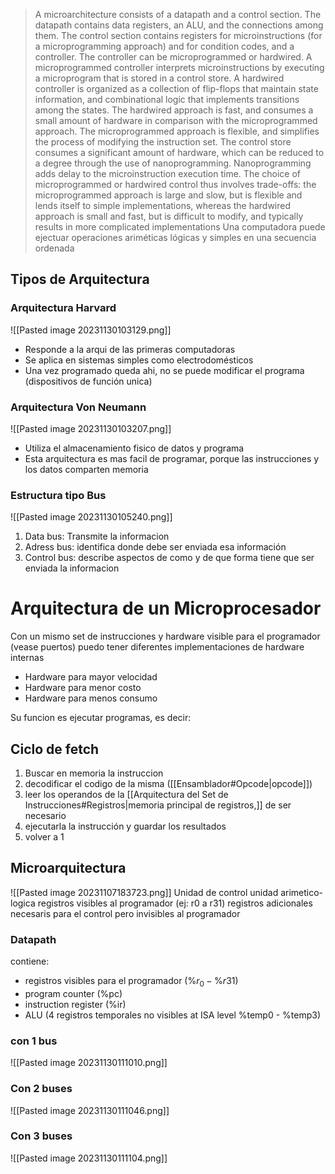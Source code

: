 >A microarchitecture consists of a datapath and a control section. The datapath contains data registers, an ALU, and the connections among them. The control section contains registers for microinstructions (for a microprogramming approach) and for condition codes, and a controller. The controller can be microprogrammed or hardwired. A microprogrammed controller interprets microinstructions by executing a microprogram that is stored in a control store. A hardwired controller is organized as a collection of flip-flops that maintain state information, and combinational logic that implements transitions among the states.
>The hardwired approach is fast, and consumes a small amount of hardware in comparison with the microprogrammed approach. The microprogrammed approach is flexible, and simplifies the process of modifying the instruction set. The control store consumes a significant amount of hardware, which can be reduced to a degree through the use of nanoprogramming. Nanoprogramming adds delay to the microinstruction execution time. The choice of microprogrammed or hardwired control thus involves trade-offs: the microprogrammed approach is large and slow, but is flexible and lends itself to simple implementations, whereas the hardwired approach is small and fast, but is difficult to modify, and typically results in more complicated implementations
> Una computadora puede ejectuar operaciones ariméticas lógicas y simples en una secuencia ordenada
## Tipos de Arquitectura
### Arquitectura Harvard
![[Pasted image 20231130103129.png]]
- Responde a la arqui de las primeras computadoras
- Se aplica en sistemas simples como electrodomésticos
- Una vez programado queda ahi, no se puede modificar el programa (dispositivos de función unica)

### Arquitectura Von Neumann 
![[Pasted image 20231130103207.png]]
- Utiliza el almacenamiento fisico de datos y programa
- Esta arquitectura es mas facil de programar, porque las instrucciones y los datos comparten memoria


### Estructura tipo Bus
![[Pasted image 20231130105240.png]]

1. Data bus: Transmite la informacion
2. Adress bus: identifica donde debe ser enviada esa información
3. Control bus: describe aspectos de como y de que forma tiene que ser enviada la informacion


# Arquitectura de un Microprocesador 
Con un mismo set de instrucciones y hardware visible para el programador (vease puertos) puedo tener diferentes implementaciones de hardware internas

- Hardware para mayor velocidad
- Hardware para menor costo 
- Hardware para menos consumo

Su funcion es ejecutar programas, es decir:
## Ciclo de fetch
1. Buscar en memoria la instruccion
2. decodificar el codigo de la misma ([[Ensamblador#Opcode|opcode]])
3. leer los operandos de la [[Arquitectura del Set de Instrucciones#Registros|memoria principal de registros,]] de ser necesario
4. ejecutarla la instrucción y guardar los resultados
5. volver a 1
## Microarquitectura
![[Pasted image 20231107183723.png]]
Unidad de control
unidad arimetico-logica
registros visibles al programador (ej: r0 a r31)
registros adicionales necesaris para el control pero invisibles al programador
### Datapath
contiene:
- registros visibles para el programador ($\%r_{0} - \% r31$)
- program counter (%pc)
- instruction register (%ir)
- ALU (4 registros temporales no visibles at ISA level %temp0 - %temp3)
### con 1 bus
![[Pasted image 20231130111010.png]]

### Con 2 buses
![[Pasted image 20231130111046.png]]

### Con 3 buses
![[Pasted image 20231130111104.png]]

